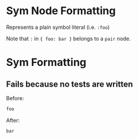 <!-- BEGIN_AUTOGENERATED -->
# Sym Node Formatting

Represents a plain symbol literal (i.e. `:foo`)

Note that `:` in `{ foo: bar }` belongs to a `pair` node.
<!-- END_AUTOGENERATED -->
# Sym Formatting

## Fails because no tests are written

Before:
```ruby
foo
```

After:
```ruby
bar
```
